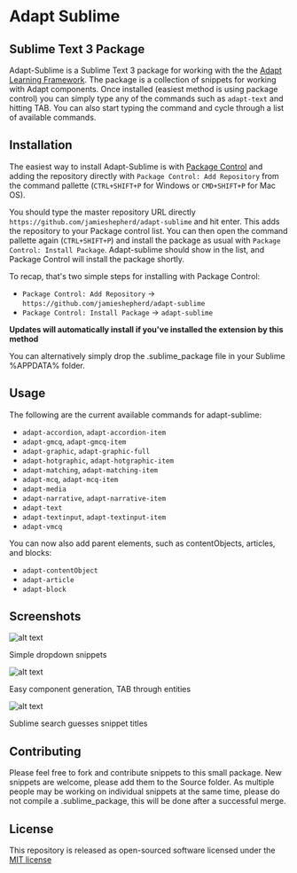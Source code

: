 # Adapt Sublime
## Sublime Text 3 Package

Adapt-Sublime is a Sublime Text 3 package for working with the the [Adapt Learning Framework](https://github.com/adaptlearning/adapt_framework). The package is a collection of snippets for working with Adapt components. Once installed (easiest method is using package control) you can simply type any of the commands such as `adapt-text` and hitting TAB. You can also start typing the command and cycle through a list of available commands.

## Installation

The easiest way to install Adapt-Sublime is with [Package Control](https://sublime.wbond.net/) and adding the repository directly with `Package Control: Add Repository` from the command pallette (`CTRL+SHIFT+P` for Windows or `CMD+SHIFT+P` for Mac OS).

You should type the master repository URL directly `https://github.com/jamieshepherd/adapt-sublime` and hit enter. This adds the repository to your Package control list. You can then open the command pallette again (`CTRL+SHIFT+P`) and install the package as usual with `Package Control: Install Package`. Adapt-sublime should show in the list, and Package Control will install the package shortly.

To recap, that's two simple steps for installing with Package Control:
* `Package Control: Add Repository` -> `https://github.com/jamieshepherd/adapt-sublime`
* `Package Control: Install Package` -> `adapt-sublime`

**Updates will automatically install if you've installed the extension by this method**

You can alternatively simply drop the .sublime_package file in your Sublime %APPDATA% folder.

## Usage

The following are the current available commands for adapt-sublime:

- `adapt-accordion`, `adapt-accordion-item`
- `adapt-gmcq`, `adapt-gmcq-item`
- `adapt-graphic`, `adapt-graphic-full`
- `adapt-hotgraphic`, `adapt-hotgraphic-item`
- `adapt-matching`, `adapt-matching-item`
- `adapt-mcq`, `adapt-mcq-item`
- `adapt-media`
- `adapt-narrative`, `adapt-narrative-item`
- `adapt-text`
- `adapt-textinput`, `adapt-textinput-item`
- `adapt-vmcq`

You can now also add parent elements, such as contentObjects, articles, and blocks:

- `adapt-contentObject`
- `adapt-article`
- `adapt-block`

## Screenshots

![alt text](https://github.com/jamieshepherd/adapt-sublime/raw/master/Images/adapt-sublime-1.jpg "Simple dropdown snippets")

Simple dropdown snippets

![alt text](https://github.com/jamieshepherd/adapt-sublime/raw/master/Images/adapt-sublime-2.jpg  "Easy component generation, TAB through entities")

Easy component generation, TAB through entities

![alt text](https://github.com/jamieshepherd/adapt-sublime/raw/master/Images/adapt-sublime-3.jpg  "Sublime search guesses snippet titles")

Sublime search guesses snippet titles

## Contributing

Please feel free to fork and contribute snippets to this small package. New snippets are welcome, please add them to the Source folder. As multiple people may be working on individual snippets at the same time, please do not compile a .sublime_package, this will be done after a successful merge.

## License

This repository is released as open-sourced software licensed under the [MIT license](http://opensource.org/licenses/MIT)
